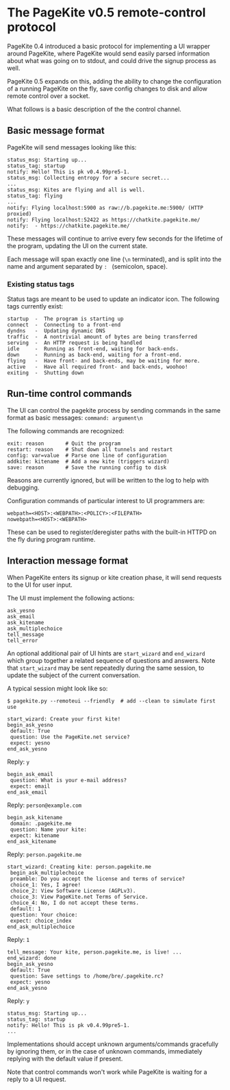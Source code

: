 # The PageKite v0.5 remote-control protocol #

PageKite 0.4 introduced a basic protocol for implementing a UI wrapper
around PageKite, where PageKite would send easily parsed information about
what was going on to stdout, and could drive the signup process as well.

PageKite 0.5 expands on this, adding the ability to change the configuration
of a running PageKite on the fly, save config changes to disk and allow remote
control over a socket.

What follows is a basic description of the the control channel.


## Basic message format ##

PageKite will send messages looking like this:

    status_msg: Starting up...
    status_tag: startup
    notify: Hello! This is pk v0.4.99pre5-1.
    status_msg: Collecting entropy for a secure secret...
    ...
    status_msg: Kites are flying and all is well.
    status_tag: flying
    ...
    notify: Flying localhost:5900 as raw://b.pagekite.me:5900/ (HTTP proxied)
    notify: Flying localhost:52422 as https://chatkite.pagekite.me/
    notify:  - https://chatkite.pagekite.me/

These messages will continue to arrive every few seconds for the lifetime
of the program, updating the UI on the current state.

Each message will span exactly one line (`\n` terminated), and is split into
the name and argument separated by `: ` (semicolon, space).


### Existing status tags ###

Status tags are meant to be used to update an indicator icon.  The following
tags currently exist:

    startup  -  The program is starting up
    connect  -  Connecting to a front-end
    dyndns   -  Updating dynamic DNS
    traffic  -  A nontrivial amount of bytes are being transferred
    serving  -  An HTTP request is being handled
    idle     -  Running as front-end, waiting for back-ends.
    down     -  Running as back-end, waiting for a front-end.
    flying   -  Have front- and back-ends, may be waiting for more.
    active   -  Have all required front- and back-ends, woohoo!
    exiting  -  Shutting down

## Run-time control commands ##

The UI can control the pagekite process by sending commands in the same
format as basic messages: `command: argument\n`

The following commands are recognized:

    exit: reason       # Quit the program
    restart: reason    # Shut down all tunnels and restart
    config: var=value  # Parse one line of configuration
    addkite: kitename  # Add a new kite (triggers wizard)
    save: reason       # Save the running config to disk

Reasons are currently ignored, but will be written to the log to help with
debugging.

Configuration commands of particular interest to UI programmers are:

    webpath=<HOST>:<WEBPATH>:<POLICY>:<FILEPATH>
    nowebpath=<HOST>:<WEBPATH>

These can be used to register/deregister paths with the built-in HTTPD on
the fly during program runtime.


## Interaction message format ##

When PageKite enters its signup or kite creation phase, it will send requests
to the UI for user input.

The UI must implement the following actions:

    ask_yesno
    ask_email
    ask_kitename
    ask_multiplechoice
    tell_message
    tell_error

An optional additional pair of UI hints are `start_wizard` and `end_wizard`
which group together a related sequence of questions and answers.  Note that
`start_wizard` may be sent repeatedly during the same session, to update the
subject of the current conversation.

A typical session might look like so:

    $ pagekite.py --remoteui --friendly  # add --clean to simulate first use

    start_wizard: Create your first kite!
    begin_ask_yesno
     default: True
     question: Use the PageKite.net service?
     expect: yesno
    end_ask_yesno

Reply: `y`

    begin_ask_email
     question: What is your e-mail address?
     expect: email
    end_ask_email

Reply: `person@example.com`

    begin_ask_kitename
     domain: .pagekite.me
     question: Name your kite:
     expect: kitename
    end_ask_kitename

Reply: `person.pagekite.me`

    start_wizard: Creating kite: person.pagekite.me
     begin_ask_multiplechoice
     preamble: Do you accept the license and terms of service?
     choice_1: Yes, I agree!
     choice_2: View Software License (AGPLv3).
     choice_3: View PageKite.net Terms of Service.
     choice_4: No, I do not accept these terms.
     default: 1
     question: Your choice:
     expect: choice_index
    end_ask_multiplechoice

Reply: `1`

    tell_message: Your kite, person.pagekite.me, is live! ...
    end_wizard: done
    begin_ask_yesno
     default: True
     question: Save settings to /home/bre/.pagekite.rc?
     expect: yesno
    end_ask_yesno

Reply: `y`

    status_msg: Starting up...
    status_tag: startup
    notify: Hello! This is pk v0.4.99pre5-1.
    ...

Implementations should accept unknown arguments/commands gracefully by
ignoring them, or in the case of unknown commands, immediately replying
with the default value if present.

Note that control commands won't work while PageKite is waiting for a
reply to a UI request.

